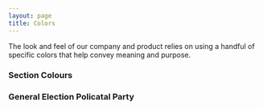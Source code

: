 ```yaml
---
layout: page
title: Colors
---
```


The look and feel of our company and product relies on using a handful of specific colors that help convey meaning and purpose.

### Section Colours
<div class="it__style-container">
	<div class="it__colour it__colour--news"></div>
	<div class="it__colour it__colour--sport"></div>
	<div class="it__colour it__colour--business"></div>
	<div class="it__colour it__colour--opinion"></div>
	<div class="it__colour it__colour--lifestyle"></div>
	<div class="it__colour it__colour--culture"></div>
	<div class="it__colour it__colour--more"></div>
</div>


### General Election Policatal Party

<div class="it__style-container">
	<div class="it__colour ge__colour--ff"></div>
	<div class="it__colour ge__colour--fg"></div>
	<div class="it__colour ge__colour--lp"></div>
	<div class="it__colour ge__colour--sf"></div>
	<div class="it__colour ge__colour--sd"></div>
	<div class="it__colour ge__colour--sp"></div>
	<div class="it__colour ge__colour--aaa"></div>
	<div class="it__colour ge__colour--gp"></div>
	<div class="it__colour ge__colour--ri"></div>
	<div class="it__colour ge__colour--io"></div>
</div>


